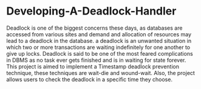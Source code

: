 # Developing-A-Deadlock-Handler
Deadlock is one of the biggest concerns these days, as databases are accessed from various sites and demand and allocation of resources may lead to a deadlock in the database. a deadlock is an unwanted situation in which two or more transactions are waiting indefinitely for one another to give up locks. Deadlock is said to be one of the most feared complications in DBMS as no task ever gets finished and is in waiting for state forever.
This project is aimed to implement a Timestamp deadlock prevention technique, these techniques are wait-die and wound-wait. Also, the project allows users to check the deadlock in a specific time they choose.
